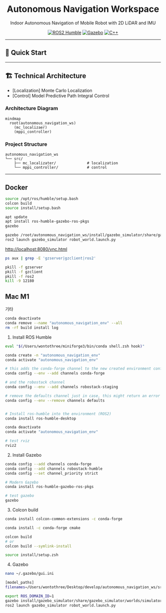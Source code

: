 <div align="center">

  # Autonomous Navigation Workspace
  
  Indoor Autonomous Navigation of Mobile Robot with 2D LiDAR and IMU

  [![ROS2 Humble](https://img.shields.io/badge/ROS2-Humble-blue.svg)](https://docs.ros.org/en/humble/)
  [![Gazebo](https://img.shields.io/badge/Gazebo-11-orange.svg)](http://gazebosim.org/)
  [![C++](https://img.shields.io/badge/C%2B%2B-17-blue.svg)](https://isocpp.org/)

</div>

--- 

## 🚀 Quick Start

---

## 🏗️ Technical Architecture

- [Localization] Monte Carlo Localization
- [Control] Model Predictive Path Integral Control

### Architecture Diagram

```mermaid
mindmap
  root(autonomous_navigation_ws)
    (mc_localizaer)
    (mppi_controller)
```

### Project Structure

    autonomous_navigation_ws
    └── src/
        ├── mc_localizater/              # localization
        └── mppi_controller/             # control

---

## Docker 

```bash
source /opt/ros/humble/setup.bash
colcon build
source install/setup.bash
```

```bash
apt update
apt install ros-humble-gazebo-ros-pkgs
gazebo

gazebo /root/autonomous_navigation_ws/install/gazebo_simulator/share/gazebo_simulator/worlds/simulator.world
ros2 launch gazebo_simulator robot_world.launch.py
```

[http://localhost:8080/vnc.html](http://localhost:8080/vnc.html)

```bash
ps aux | grep -E 'gzserver|gzclient|ros2'

pkill -f gzserver
pkill -f gzclient
pkill -f ros2
kill -9 12180
```

## Mac M1

기타

```bash
conda deactivate
conda remove --name "autonomous_navigation_env" --all
rm -rf build install log
```

1. Install ROS Humble

```bash
eval "$(/Users/wontothree/miniforge3/bin/conda shell.zsh hook)"

conda create -n "autonomous_navigation_env"
conda activate "autonomous_navigation_env"

# this adds the conda-forge channel to the new created environment configuration 
conda config --env --add channels conda-forge

# and the robostack channel
conda config --env --add channels robostack-staging

# remove the defaults channel just in case, this might return an error if it is not in the list which is ok
conda config --env --remove channels defaults


# Install ros-humble into the environment (ROS2)
conda install ros-humble-desktop

conda deactivate
conda activate "autonomous_navigation_env"

# test rviz
rviz2
```

2. Install Gazebo

```bash
conda config --add channels conda-forge
conda config --add channels robostack-humble
conda config --set channel_priority strict

# Modern Gazebo
conda install ros-humble-gazebo-ros-pkgs

# test gazebo
gazebo
```

3. Colcon build

```bash
conda install colcon-common-extensions -c conda-forge

conda install -c conda-forge cmake

colcon build
# or
colcon build --symlink-install

source install/setup.zsh
```

4. Gazebo

```bash
nano ~/.gazebo/gui.ini

[model_paths]
filenames=/Users/wontothree/Desktop/develop/autonomous_navigation_ws/src/gazebo_simulator/GazeboFiles/models

export ROS_DOMAIN_ID=1
gazebo install/gazebo_simulator/share/gazebo_simulator/worlds/simulator.world
ros2 launch gazebo_simulator robot_world.launch.py

```